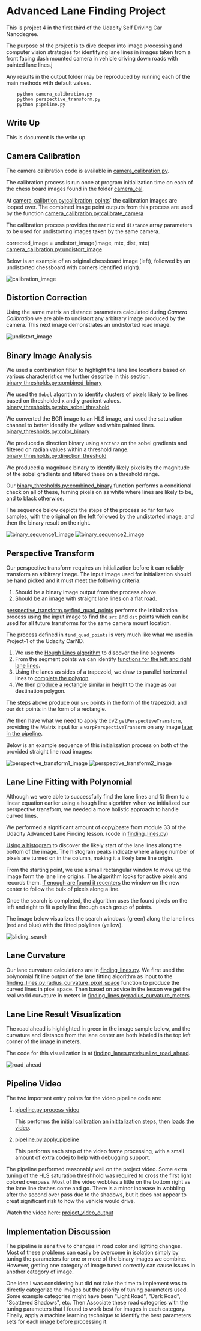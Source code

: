 # Advanced Lane Finding Project

This is project 4 in the first third of the Udacity Self Driving Car Nanodegree.

The purpose of the project is to dive deeper into image processing and computer vision
strategies for identifying lane lines in images taken from a front facing dash mounted 
camera in vehicle driving down roads with painted lane lines.j

Any results in the output folder may be reproduced by running each of the main methods with default values.

        python camera_calibration.py
        python perspective_transform.py
        python pipeline.py

## Write Up

This is document is the write up.
 
## Camera Calibration

The camera calibration code is available in [camera_calibration.py](./camera_calibration.py).

The calibration process is run once at program initialization time on each of the chess board images
found in the folder [camera_cal](./camera_cal).

At [camera_calibrtion.py:calibration_points](https://github.com/morbrian/carnd-alf/blob/57a63092b970a89ca26dee61001739e96116a758/camera_calibration.py#L50-L56)` 
the calibration images are looped over.
The combined image point outputs from this process are used by the function [camera_calibration.py:calibrate_camera](https://github.com/morbrian/carnd-alf/blob/57a63092b970a89ca26dee61001739e96116a758/camera_calibration.py#L61)
            
The calibration process provides the `matrix` and `distance` array parameters to be used for
undistorting images taken by the same camera.

corrected_image = undistort_image(image, mtx, dist, mtx) [camera_calibration.py:undistort_image](https://github.com/morbrian/carnd-alf/blob/57a63092b970a89ca26dee61001739e96116a758/camera_calibration.py#L72)

Below is an example of an original chessboard image (left), followed by an undistorted chessboard
with corners identified (right).

![calibration_image][calibration_image]
            
           
## Distortion Correction

Using the same matrix an distance parameters calculated during *Camera Calibration* we are able to
undistort any arbitrary image produced by the camera. This next image demonstrates an undistorted road image.

![undistort_image][undistort_image]

## Binary Image Analysis

We used a combination filter to highlight the lane line locations based on various characteristics we
further describe in this section. [binary_thresholds.py:combined_binary](https://github.com/morbrian/carnd-alf/blob/57a63092b970a89ca26dee61001739e96116a758/binary_thresholds.py#L113)

We used the `Sobel` algorithm to identify clusters of pixels likely to be lines based
 on thresholded x and y gradient values. [binary_thresholds.py:abs_sobel_threshold](https://github.com/morbrian/carnd-alf/blob/57a63092b970a89ca26dee61001739e96116a758/binary_thresholds.py#L6)
 
We converted the BGR image to an HLS image, and used the saturation channel to better identify
the yellow and white painted lines. [binary_thresholds.py:color_binary](https://github.com/morbrian/carnd-alf/blob/57a63092b970a89ca26dee61001739e96116a758/binary_thresholds.py#L95)

We produced a direction binary using `arctan2` on the sobel gradients and filtered on radian values 
within a threshold range. [binary_thresholds.py:direction_threshold](https://github.com/morbrian/carnd-alf/blob/57a63092b970a89ca26dee61001739e96116a758/binary_thresholds.py#L66)

We produced a magnitude binary to identify likely pixels by the magnitude of the sobel gradients and
filtered these on a threshold range.

Our [binary_thresholds.py:combined_binary](https://github.com/morbrian/carnd-alf/blob/57a63092b970a89ca26dee61001739e96116a758/binary_thresholds.py#L113) function performs a conditional check on all of these, turning pixels on as white
where lines are likely to be, and to black otherwise.

The sequence below depicts the steps of the process so far for two samples, with the original on the left
followed by the undistorted image, and then the binary result on the right.

![binary_sequence1_image][binary_sequence1_image]
![binary_sequence2_image][binary_sequence2_image]

## Perspective Transform

Our perspective transform requires an initialization before it can reliably transform an arbitrary
image. The input image used for initialization should be hand picked and it must meet the following
 criteria:
 
 1. Should be a binary image output from the process above.
 2. Should be an image with straight lane lines on a flat road.

[perspective_transform.py:find_quad_points](https://github.com/morbrian/carnd-alf/blob/57a63092b970a89ca26dee61001739e96116a758/perspective_transform.py#L209-L252)
performs the initialization process using the input image to find the `src` and `dst` points which can be used for all future
transforms for the same camera mount location.

The process defined in `find_quad_points` is very much like what we
used in Project-1 of the Udacity CarND.

1. We use the [Hough Lines algorithm](https://github.com/morbrian/carnd-alf/blob/57a63092b970a89ca26dee61001739e96116a758/perspective_transform.py#L222) to discover the line segments
2. From the segment points we can identify [functions for the left and right lane lines](https://github.com/morbrian/carnd-alf/blob/57a63092b970a89ca26dee61001739e96116a758/perspective_transform.py#L229).
3. Using the lanes as sides of a trapezoid, we draw to parallel horizontal lines to [complete the polygon](https://github.com/morbrian/carnd-alf/blob/57a63092b970a89ca26dee61001739e96116a758/perspective_transform.py#L235-L248).
4. We then [produce a rectangle](https://github.com/morbrian/carnd-alf/blob/57a63092b970a89ca26dee61001739e96116a758/perspective_transform.py#L250) similar in height to the image as our destination polygon.

The steps above produce our `src` points in the form of the trapezoid, and our `dst` points in the
form of a rectangle.

We then have what we need to apply the cv2 `getPerspectiveTransform`, providing the Matrix input
 for a `warpPerspectiveTransorm` on any image [later in the pipeline](https://github.com/morbrian/carnd-alf/blob/57a63092b970a89ca26dee61001739e96116a758/perspective_transform.py#L256). 
 
Below is an example sequence of this initialization process on both of the provided straight line road images:

![perspective_transform1_image][perspective_transform1_image]
![perspective_transform2_image][perspective_transform2_image]

## Lane Line Fitting with Polynomial

Although we were able to successfully find the lane lines and fit them to a linear equation earlier
using a hough line algorithm when we initialized our perspective transform, we needed a more holistic
approach to handle curved lines.

We performed a significant amount of copy/paste from module 33 of the Udacity Advanced Lane Finding lesson.
(code in [finding_lines.py](./finding_lines.py))

[Using a histogram](https://github.com/morbrian/carnd-alf/blob/57a63092b970a89ca26dee61001739e96116a758/finding_lines.py#L192) to discover the likely start of the lane lines along the bottom of the image. The histogram
peaks indicate where a large number of pixels are turned on in the column, making it a likely lane line origin.

From the starting point, we use a small rectangular window to move up the image form the lane line origins.
The algorithm looks for active pixels and records them. [If enough are found it recenters](https://github.com/morbrian/carnd-alf/blob/57a63092b970a89ca26dee61001739e96116a758/finding_lines.py#L246-L249) the window on
 the new center to follow the bulk of pixels along a line.
 
Once the search is completed, the algorithm uses the found pixels on the left and right to fit
a poly line through each group of points.

The image below visualizes the search windows (green) along the lane lines (red and blue) with the
fitted polylines (yellow).

![sliding_search][sliding_search]

## Lane Curvature

Our lane curvature calculations are in [finding_lines.py](./finding_lines.py). We first used the polynomial fit line output 
of the lane fitting algorithm as input to the [finding_lines.py:radius_curvature_pixel_space](https://github.com/morbrian/carnd-alf/blob/57a63092b970a89ca26dee61001739e96116a758/finding_lines.py#L302)
function to produce the curved lines in pixel space. Then based on advice in the lesson we get the
real world curvature in meters in [finding_lines.py:radius_curvature_meters](https://github.com/morbrian/carnd-alf/blob/57a63092b970a89ca26dee61001739e96116a758/finding_lines.py#L318).

## Lane Line Result Visualization

The road ahead is highlighted in green in the image sample below, and the curvature and distance
from the lane center are both labeled in the top left corner of the image in meters.

The code for this visualization is at [finding_lanes.py:visualize_road_ahead](https://github.com/morbrian/carnd-alf/blob/57a63092b970a89ca26dee61001739e96116a758/finding_lines.py#L42).

![road_ahead][road_ahead]

## Pipeline Video

The two important entry points for the video pipeline code are:

1. [pipeline.py:process_video](https://github.com/morbrian/carnd-alf/blob/57a63092b970a89ca26dee61001739e96116a758/pipeline.py#L194)
    
    This performs the [initial calibration an inititalization steps](https://github.com/morbrian/carnd-alf/blob/57a63092b970a89ca26dee61001739e96116a758/pipeline.py#L213-L217),
     then [loads the video](https://github.com/morbrian/carnd-alf/blob/57a63092b970a89ca26dee61001739e96116a758/pipeline.py#L221-L222).

2. [pipeline.py:apply_pipeline](https://github.com/morbrian/carnd-alf/blob/57a63092b970a89ca26dee61001739e96116a758/pipeline.py#L117-L142)

    This performs each step of the video frame processing, with a small amount of extra codej
    to help with debugging support.

The pipeline performed reasonably well on the project video. Some extra tuning of the HLS saturation threshhold
was required to cross the first light colored overpass. Most of the video wobbles a little on the bottom right
as the lane line dashes come and go. There is a minor increase in wobbling after the second over pass due
to the shadows, but it does not appear to creat significant risk to how the vehicle would drive.

Watch the video here: [project_video_output](project_video_output)

## Implementation Discussion

The pipeline is sensitive to changes in road color and lighting changes. Most of these problems can
easily be overcome in isolation simply by tuning the parameters for one or more of the binary images
we combine. However, getting one category of image tuned correctly can cause issues in another category
of image.

One idea I was considering but did not take the time to implement was to directly categorize the images
but the priority of tuning parameters used. Some example categories might have been "Light Road", "Dark Road",
"Scattered Shadows", etc. Then Associate these road categories with the tuning parameters that I found to
work best for images in each category. Finally, apply a machine learning technique to identify the best
parameters sets for each image before processing it.


[//]: # (Image References)

[calibration_image]: ./output_folder/example_calibration3.jpg "calibration_image"
[undistort_image]: ./output_folder/corrected_test1.jpg "corrected_image"
[binary_sequence1_image]: ./output_folder/pipeline_binary_process_test3.jpg "binary_sequence1_image"
[binary_sequence2_image]: ./output_folder/pipeline_binary_process_test4.jpg "binary_sequence2_image"
[perspective_transform1_image]: ./output_folder/perspective_process_straight_lines1.jpg "perspective_transform1_image"
[perspective_transform2_image]: ./output_folder/perspective_process_straight_lines2.jpg "perspective_transform2_image"
[sliding_search]: ./output_folder/pipeline_sliding_search_test3.jpg "sliding_search"
[road_ahead]: ./output_folder/pipeline_road_ahead_test4.jpg "road_ahead"
[project_video_output]: ./output_folder/road_ahead_project_video.mp4 "road_ahead_video"

